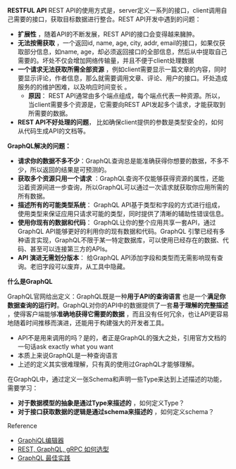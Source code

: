 **RESTFUL API**
REST API的使用方式是，server定义一系列的接口，client调用自己需要的接口，获取目标数据进行整合。REST API开发中遇到的问题：
- **扩展性** ，随着API的不断发展，REST API的接口会变得越来臃肿。
- **无法按需获取** ，一个返回id, name, age, city, addr, email的接口，如果仅获取部分信息，如name, age，却必须返回接口的全部信息，然后从中提取自己需要的。坏处不仅会增加网络传输量，并且不便于client处理数据
- **一个请求无法获取所需全部资源** ，例如client需要显示一篇文章的内容，同时要显示评论，作者信息，那么就需要调用文章、评论、用户的接口。坏处造成服务的的维护困难，以及响应时间变长 。
    - **原因**： REST API通常由多个端点组成，每个端点代表一种资源。所以，当client需要多个资源是，它需要向REST API发起多个请求，才能获取到所需要的数据。
- **REST API不好处理的问题**， 比如确保client提供的参数是类型安全的，如何从代码生成API的文档等。
  
**GraphQL解决的问题：**

- **请求你的数据不多不少**：GraphQL查询总是能准确获得你想要的数据，不多不少，所以返回的结果是可预测的。
- **获取多个资源只用一个请求** ：GraphQL查询不仅能够获得资源的属性，还能沿着资源间进一步查询，所以GraphQL可以通过一次请求就获取你应用所需的所有数据。
- **描述所有的可能类型系统**： GraphQL API基于类型和字段的方式进行组成，使用类型来保证应用只请求可能的类型，同时提供了清晰的辅助性错误信息。
- **使用你现有的数据和代码**： GraphQL让你的整个应用共享一套API，通过GraphQL API能够更好的利用你的现有数据和代码。GraphQL 引擎已经有多种语言实现，GraphQL不限于某一特定数据库，可以使用已经存在的数据、代码、甚至可以连接第三方的APIs。
- **API 演进无需划分版本**： 给GraphQL API添加字段和类型而无需影响现有查询。老旧字段可以废弃，从工具中隐藏。

**什么是GraphQL**

GraphQL官网给出定义：GraphQL既是一种**用于API的查询语言** 也是一个**满足你数据查询的运行时**。GraphQL对你的API中的数据提供了一套**易于理解的完整描述** ，使得客户端能够**准确地获得它需要的数据** ，而且没有任何冗余，也让API更容易地随着时间推移而演进，还能用于构建强大的开发者工具。

- API不是用来调用的吗？是的，者正是GraphQL的强大之处，引用官方文档的一句话ask exactly what you want
- 本质上来说GraphQL是一种查询语言
- 上述的定义其实很难理解，只有真的使用过GraphQL才能够理解。

在GraphQL中，通过定义一张Schema和声明一些Type来达到上述描述的功能，需要学习：

- **对于数据模型的抽象是通过Type来描述的** ，如何定义Type？
- **对于接口获取数据的逻辑是通过schema来描述的** ，如何定义schema？

Reference 
- [GraphiQL编辑器](http://graphql.org/swapi-graphql/)
- [REST, GraphQL, gRPC 如何选型](https://zhuanlan.zhihu.com/p/44140864)
- [GraphQL 最佳实践](https://graphql.cn/learn/best-practices/)